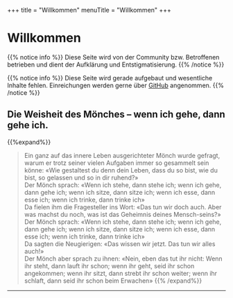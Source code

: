 +++
title = "Willkommen"
menuTitle = "Willkommen"
+++

# Willkommen

{{% notice info %}}
Diese Seite wird von der Community bzw. Betroffenen betrieben und dient der Aufklärung und Entstigmatisierung.
{{% /notice %}}

{{% notice info %}}
Diese Seite wird gerade aufgebaut und wesentliche Inhalte fehlen. Einreichungen werden gerne über [GitHub](https://github.com/deeplyrouted/bpdwiki) angenommen.
{{% /notice %}}

## Die Weisheit des Mönches – wenn ich gehe, dann gehe ich.

{{%expand%}}
> Ein ganz auf das innere Leben ausgerichteter Mönch wurde gefragt, warum er trotz seiner vielen Aufgaben immer so gesammelt sein könne: «Wie gestaltest du denn dein Leben, dass du so bist, wie du bist, so gelassen und so in dir ruhend?»  
Der Mönch sprach: «Wenn ich stehe, dann stehe ich; wenn ich gehe, dann gehe ich; wenn ich sitze, dann sitze ich; wenn ich esse, dann esse ich; wenn ich trinke, dann trinke ich»  
Da fielen ihm die Fragesteller ins Wort: «Das tun wir doch auch. Aber was machst du noch, was ist das Geheimnis deines Mensch-seins?»
Der Mönch sprach: «Wenn ich stehe, dann stehe ich; wenn ich gehe, dann gehe ich; wenn ich sitze, dann sitze ich; wenn ich esse, dann esse ich; wenn ich trinke, dann trinke ich»  
Da sagten die Neugierigen: «Das wissen wir jetzt. Das tun wir alles auch!»  
Der Mönch aber sprach zu ihnen: «Nein, eben das tut ihr nicht: Wenn ihr steht, dann lauft ihr schon; wenn ihr geht, seid ihr schon angekommen; wenn ihr sitzt, dann strebt ihr schon weiter; wenn ihr schlaft, dann seid ihr schon beim Erwachen»
{{% /expand%}}

---

